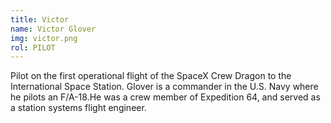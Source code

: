 ```yaml
---
title: Victor
name: Victor Glover
img: victor.png
rol: PILOT 
---
```


Pilot on the first operational flight of the SpaceX Crew Dragon to the International Space Station. Glover is a commander in the U.S. Navy where he pilots an F/A-18.He was a crew member of Expedition 64, and served as a station systems flight engineer. 